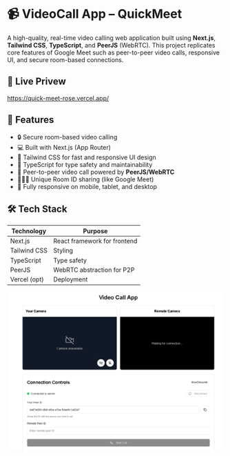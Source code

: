 # 📹 VideoCall App – QuickMeet

A high-quality, real-time video calling web application built using **Next.js**, **Tailwind CSS**, **TypeScript**, and **PeerJS** (WebRTC). This project replicates core features of Google Meet such as peer-to-peer video calls, responsive UI, and secure room-based connections.

## 🔗 Live Privew

https://quick-meet-rose.vercel.app/

## 🚀 Features

- 🔒 Secure room-based video calling
- 💻 Built with Next.js (App Router) 
- 🎨 Tailwind CSS for fast and responsive UI design 
- 🧠 TypeScript for type safety and maintainability
- 🔗 Peer-to-peer video call powered by **PeerJS/WebRTC**
- 🧑‍🤝‍🧑 Unique Room ID sharing (like Google Meet)
- 📱 Fully responsive on mobile, tablet, and desktop

## 🛠️ Tech Stack

| Technology    | Purpose                      |
| ------------- | ---------------------------- |
| Next.js       | React framework for frontend |
| Tailwind CSS  | Styling                      |
| TypeScript    | Type safety                  |
| PeerJS        | WebRTC abstraction for P2P   |
| Vercel (opt)  | Deployment                   |

![QuickMeet Landing Screenshot](./k3.png)
